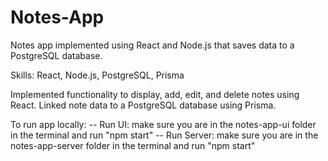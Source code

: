 # Notes-App

Notes app implemented using React and Node.js that saves data to a PostgreSQL database.

Skills: React, Node.js, PostgreSQL, Prisma

Implemented functionality to display, add, edit, and delete notes using React. Linked note data to a PostgreSQL database using Prisma.

To run app locally:
-- Run UI: make sure you are in the notes-app-ui folder in the terminal and run "npm start"
-- Run Server: make sure you are in the notes-app-server folder in the terminal and run "npm start"
